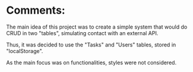 
# Comments:

The main idea of ​​this project was to create a simple system that would do CRUD in two "tables", simulating contact with an external API.

Thus, it was decided to use the "Tasks" and "Users" tables, stored in "localStorage".

As the main focus was on functionalities, styles were not considered.
